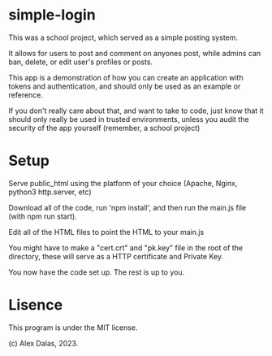 # simple-login

This was a school project, which served as a simple posting system.

It allows for users to post and comment on anyones post, while admins can ban, delete, or edit user's profiles or posts.

This app is a demonstration of how you can create an application with tokens and authentication, and should only be used as an example or reference.

If you don't really care about that, and want to take to code, just know that it should only really be used in trusted environments, unless you audit the security of the app yourself (remember, a school project)

# Setup

Serve public_html using the platform of your choice (Apache, Nginx, python3 http.server, etc)

Download all of the code, run 'npm install', and then run the main.js file (with npm run start). 

Edit all of the HTML files to point the HTML to your main.js

You might have to make a "cert.crt" and "pk.key" file in the root of the directory, these will serve as a HTTP certificate and Private Key.

You now have the code set up. The rest is up to you.

# Lisence

This program is under the MIT license. 

(c) Alex Dalas, 2023.

